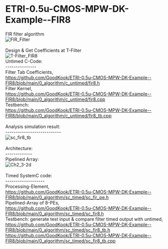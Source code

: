 # ETRI-0.5u-CMOS-MPW-DK-Example--FIR8

FIR filter algorithm</br>
![FIR_Filter](https://github.com/GoodKook/ETRI-0.5u-CMOS-MPW-DK-Example--FIR8/assets/162967523/ea26339b-93e1-4c4c-919d-98f8b54c4d50)</br>
</br>
Design & Get Coefficients at T-Filter</br>
![T-Filter_FIR8](https://github.com/GoodKook/ETRI-0.5u-CMOS-MPW-DK-Example--FIR8/assets/162967523/e3a033ba-f609-4f49-b8c2-f8497fd27d09)
</br>
Untimed C-Code:</br>
---------------</br>
Filter Tab Coefficients,</br>
https://github.com/GoodKook/ETRI-0.5u-CMOS-MPW-DK-Example--FIR8/blob/main/0_algorithm/c_untimed/fir8.h</br>
Filter Kernel,</br>
https://github.com/GoodKook/ETRI-0.5u-CMOS-MPW-DK-Example--FIR8/blob/main/0_algorithm/c_untimed/fir8.cpp</br>
Testbench:</br>
https://github.com/GoodKook/ETRI-0.5u-CMOS-MPW-DK-Example--FIR8/blob/main/0_algorithm/c_untimed/fir8_tb.cpp</br>
</br>
Analysis simulation result:</br>
---------------------------</br>
![sc_fir8_tb](https://github.com/GoodKook/ETRI-0.5u-CMOS-MPW-DK-Example--FIR8/assets/162967523/1dbf244c-09db-4b3f-b2b8-ee2d15f0c80e)</br>
</br>
Architecture:</br>
-------------</br>
Pipelined Array:</br>
![Ch2_3-2d](https://github.com/GoodKook/ETRI-0.5u-CMOS-MPW-DK-Example--FIR8/assets/162967523/22160900-b4b9-4ba0-8155-bf709eb11cdd)</br>
</br>
Timed SystemC code:</br>
-------------------</br>
Processing-Element,</br>
https://github.com/GoodKook/ETRI-0.5u-CMOS-MPW-DK-Example--FIR8/blob/main/0_algorithm/sc_timed/sc_fir_pe.h</br>
Pipelined-Array of 8-PEs,</br>
https://github.com/GoodKook/ETRI-0.5u-CMOS-MPW-DK-Example--FIR8/blob/main/0_algorithm/sc_timed/sc_fir8.h</br>
Testbench: generate test input & compare filter timed output with untimed,</br>
https://github.com/GoodKook/ETRI-0.5u-CMOS-MPW-DK-Example--FIR8/blob/main/0_algorithm/sc_timed/sc_fir8_tb.h</br>
https://github.com/GoodKook/ETRI-0.5u-CMOS-MPW-DK-Example--FIR8/blob/main/0_algorithm/sc_timed/sc_fir8_tb.cpp</br>
</br>

